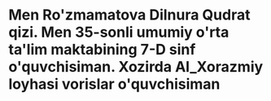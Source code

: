 <h1>
  Men Ro'zmamatova Dilnura Qudrat qizi. Men 35-sonli umumiy o'rta ta'lim maktabining 7-D sinf o'quvchisiman. Xozirda Al_Xorazmiy loyhasi  vorislar o'quvchisiman
</h1>

